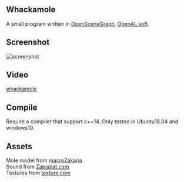 ## Whackamole
A small program written in [OpenSceneGraph](https://github.com/openscenegraph/OpenSceneGraph), [OpenAL soft](https://github.com/kcat/openal-soft).

## Screenshot
![screenshot](https://i.imgur.com/Dc4WXnb.jpg)

## Video
[whackamole](https://www.youtube.com/watch?v=p9jhkjbPPT0)

## Compile
Require a compiler that support c++14. Only tested in Ubuntu18.04 and windows10.

## Assets
Mole model from [macroZakaria](https://sketchfab.com/marcoZakaria)  
Sound from [Zapsplat.com](https://www.zapsplat.com/)  
Textures from [texture.com](https://www.textures.com/)  
